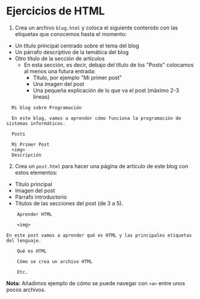 # Ejercicios de HTML

1. Crea un archivo `blog.html` y coloca el siguiente contenido con las etiquetas que conocemos hasta el momento:
  - Un título principal centrado sobre el tema del blog
  - Un párrafo descriptivo de la temática del blog
  - Otro título de la sección de artículos
    - En esta sección, es decir, debajo del título de los "Posts" colocamos al menos una futura entrada:
      - Título, por ejemplo "Mi primer post"
      - Una imagen del post
      - Una pequeña explicación de lo que va el post (máximo 2-3 líneas)

```
  Mi blog sobre Programación

  En este blog, vamos a aprender cómo funciona la programación de sistemas informáticos.

  Posts

  Mi Primer Post
  <img>
  Descripción

```

2. Crea un `post.html` para hacer una página de artículo de este blog con estos elementos:
  - Título principal
  - Imagen del post
  - Párrafo introductorio
  - Títulos de las secciones del post (de 3 a 5).

```
    Aprender HTML

    <img>
    
En este post vamos a aprender qué es HTML y las principales etiquetas del lenguaje.

    Qué es HTML

    Cómo se crea un archivo HTML

    Etc.

```

**Nota:** Añadimos ejemplo de cómo se puede navegar con `<a>` entre unos pocos archivos.